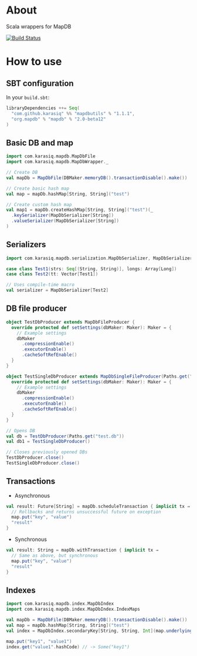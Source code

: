 # About
Scala wrappers for MapDB

[![Build Status](https://travis-ci.org/Karasiq/mapdbutils.svg?branch=master)](https://travis-ci.org/Karasiq/mapdbutils)

# How to use
## SBT configuration
In your `build.sbt`:
```scala
libraryDependencies ++= Seq(
  "com.github.karasiq" %% "mapdbutils" % "1.1.1",
  "org.mapdb" % "mapdb" % "2.0-beta12"
)
```

## Basic DB and map
```scala
import com.karasiq.mapdb.MapDbFile
import com.karasiq.mapdb.MapDbWrapper._

// Create DB
val mapDb = MapDbFile(DBMaker.memoryDB().transactionDisable().make())

// Create basic hash map
val map = mapDb.hashMap[String, String]("test")

// Create custom hash map
val map1 = mapDb.createHashMap[String, String]("test")(_
  .keySerializer(MapDbSerializer[String])
  .valueSerializer(MapDbSerializer[String])
)
```

## Serializers
```scala
import com.karasiq.mapdb.serialization.MapDbSerializer, MapDbSerializer.Default._

case class Test1(strs: Seq[(String, String)], longs: Array[Long])
case class Test2(tt: Vector[Test1])

// Uses compile-time macro
val serializer = MapDbSerializer[Test2]
```


## DB file producer
```scala
object TestDbProducer extends MapDbFileProducer {
  override protected def setSettings(dbMaker: Maker): Maker = {
    // Example settings
    dbMaker
      .compressionEnable()
      .executorEnable()
      .cacheSoftRefEnable()
  }
}

object TestSingleDbProducer extends MapDbSingleFileProducer(Paths.get("test1.db")) {
  override protected def setSettings(dbMaker: Maker): Maker = {
    // Example settings
    dbMaker
      .compressionEnable()
      .executorEnable()
      .cacheSoftRefEnable()
  }
}

// Opens DB
val db = TestDbProducer(Paths.get("test.db"))
val db1 = TestSingleDbProducer()

// Closes previously opened DBs
TestDbProducer.close()
TestSingleDbProducer.close()
```

## Transactions
* Asynchronous
```scala
val result: Future[String] = mapDb.scheduleTransaction { implicit tx ⇒
  // Rollbacks and returns unsuccessful future on exception
  map.put("key", "value")
  "result"
}
```
* Synchronous
```scala
val result: String = mapDb.withTransaction { implicit tx ⇒
  // Same as above, but synchronous
  map.put("key", "value")
  "result"
}
```

## Indexes
```scala
import com.karasiq.mapdb.index.MapDbIndex
import com.karasiq.mapdb.index.MapDbIndex.IndexMaps

val mapDb = MapDbFile(DBMaker.memoryDB().transactionDisable().make())
val map = mapDb.hashMap[String, String]("test")
val index = MapDbIndex.secondaryKey[String, String, Int](map.underlying(), (k, v) ⇒ v.hashCode(), IndexMaps.mapDbHashMap(mapDb.db, "test_index")) // Uses hash code as key

map.put("key1", "value1")
index.get("value1".hashCode) // -> Some("key1")
```
